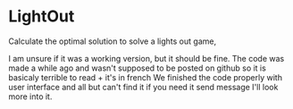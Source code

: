 # LightOut
Calculate the optimal solution to solve a lights out game,

I am unsure if it was a working version, but it should be fine.
The code was made a while ago and wasn't supposed to be posted on github so it is basicaly terrible to read + it's in french
We finished the code properly with user interface and all but can't find it if you need it send message I'll look more into it.

